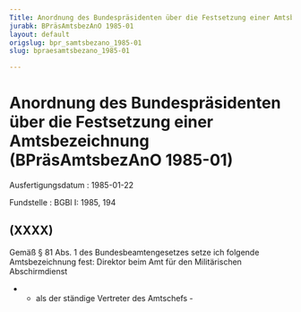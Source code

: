 ```yaml
---
Title: Anordnung des Bundespräsidenten über die Festsetzung einer Amtsbezeichnung
jurabk: BPräsAmtsbezAnO 1985-01
layout: default
origslug: bpr_samtsbezano_1985-01
slug: bpraesamtsbezano_1985-01

---
```


# Anordnung des Bundespräsidenten über die Festsetzung einer Amtsbezeichnung (BPräsAmtsbezAnO 1985-01)

Ausfertigungsdatum
:   1985-01-22

Fundstelle
:   BGBl I: 1985, 194



## (XXXX)

Gemäß § 81 Abs. 1 des Bundesbeamtengesetzes setze ich folgende
Amtsbezeichnung fest:
Direktor beim Amt für den Militärischen Abschirmdienst

*   - als der ständige Vertreter des Amtschefs -




